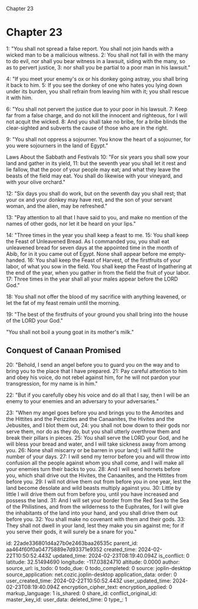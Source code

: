 Chapter 23

# Chapter 23
1: "You shall not spread a false report. You shall not join hands with a wicked man to be a malicious witness.
2: You shall not fall in with the many to do evil, nor shall you bear witness in a lawsuit, siding with the many, so as to pervert justice,
3: nor shall you be partial to a poor man in his lawsuit."

4: "If you meet your enemy's ox or his donkey going astray, you shall bring it back to him.
5: If you see the donkey of one who hates you lying down under its burden, you shall refrain from leaving him with it; you shall rescue it with him.

6: "You shall not pervert the justice due to your poor in his lawsuit.
7: Keep far from a false charge, and do not kill the innocent and righteous, for I will not acquit the wicked.
8: And you shall take no bribe, for a bribe blinds the clear-sighted and subverts the cause of those who are in the right.

9: "You shall not oppress a sojourner. You know the heart of a sojourner, for you were sojourners in the land of Egypt."

Laws About the Sabbath and Festivals
10: "For six years you shall sow your land and gather in its yield,
11: but the seventh year you shall let it rest and lie fallow, that the poor of your people may eat; and what they leave the beasts of the field may eat. You shall do likewise with your vineyard, and with your olive orchard."

12: "Six days you shall do work, but on the seventh day you shall rest; that your ox and your donkey may have rest, and the son of your servant woman, and the alien, may be refreshed."

13: "Pay attention to all that I have said to you, and make no mention of the names of other gods, nor let it be heard on your lips."

14: "Three times in the year you shall keep a feast to me.
15: You shall keep the Feast of Unleavened Bread. As I commanded you, you shall eat unleavened bread for seven days at the appointed time in the month of Abib, for in it you came out of Egypt. None shall appear before me empty-handed.
16: You shall keep the Feast of Harvest, of the firstfruits of your labor, of what you sow in the field. You shall keep the Feast of Ingathering at the end of the year, when you gather in from the field the fruit of your labor.
17: Three times in the year shall all your males appear before the LORD God."

18: You shall not offer the blood of my sacrifice with anything leavened, or let the fat of my feast remain until the morning.

19: "The best of the firstfruits of your ground you shall bring into the house of the LORD your God."

"You shall not boil a young goat in its mother's milk."

## Conquest of Canaan Promised

20: "Behold, I send an angel before you to guard you on the way and to bring you to the place that I have prepared.
21: Pay careful attention to him and obey his voice, do not rebel against him, for he will not pardon your transgression, for my name is in him."

22: "But if you carefully obey his voice and do all that I say, then I will be an enemy to your enemies and an adversary to your adversaries."

23: "When my angel goes before you and brings you to the Amorites and the Hittites and the Perizzites and the Canaanites, the Hivites and the Jebusites, and I blot them out,
24: you shall not bow down to their gods nor serve them, nor do as they do, but you shall utterly overthrow them and break their pillars in pieces.
25: You shall serve the LORD your God, and he will bless your bread and water, and I will take sickness away from among you.
26: None shall miscarry or be barren in your land; I will fulfill the number of your days.
27: I will send my terror before you and will throw into confusion all the people against whom you shall come, and I will make all your enemies turn their backs to you.
28: And I will send hornets before you, which shall drive out the Hivites, the Canaanites, and the Hittites from before you.
29: I will not drive them out from before you in one year, lest the land become desolate and wild beasts multiply against you.
30: Little by little I will drive them out from before you, until you have increased and possess the land.
31: And I will set your border from the Red Sea to the Sea of the Philistines, and from the wilderness to the Euphrates, for I will give the inhabitants of the land into your hand, and you shall drive them out before you.
32: You shall make no covenant with them and their gods.
33: They shall not dwell in your land, lest they make you sin against me; for if you serve their gods, it will surely be a snare for you."

id: 22ade336801d4a27b0e2463baa26535c
parent_id: aa464f60f0a04775889e7d93371e9352
created_time: 2024-02-22T10:50:52.443Z
updated_time: 2024-02-23T08:19:40.094Z
is_conflict: 0
latitude: 32.51494690
longitude: -117.03824710
altitude: 0.0000
author: 
source_url: 
is_todo: 0
todo_due: 0
todo_completed: 0
source: joplin-desktop
source_application: net.cozic.joplin-desktop
application_data: 
order: 0
user_created_time: 2024-02-22T10:50:52.443Z
user_updated_time: 2024-02-23T08:19:40.094Z
encryption_cipher_text: 
encryption_applied: 0
markup_language: 1
is_shared: 0
share_id: 
conflict_original_id: 
master_key_id: 
user_data: 
deleted_time: 0
type_: 1